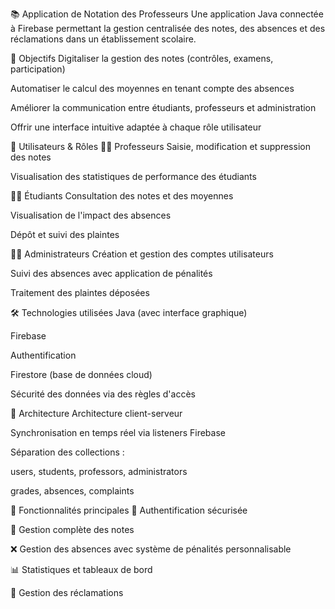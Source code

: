 📚 Application de Notation des Professeurs
Une application Java connectée à Firebase permettant la gestion centralisée des notes, des absences et des réclamations dans un établissement scolaire.

🎯 Objectifs
Digitaliser la gestion des notes (contrôles, examens, participation)

Automatiser le calcul des moyennes en tenant compte des absences

Améliorer la communication entre étudiants, professeurs et administration

Offrir une interface intuitive adaptée à chaque rôle utilisateur

👥 Utilisateurs & Rôles
👨‍🏫 Professeurs
Saisie, modification et suppression des notes

Visualisation des statistiques de performance des étudiants

👨‍🎓 Étudiants
Consultation des notes et des moyennes

Visualisation de l'impact des absences

Dépôt et suivi des plaintes

🧑‍💼 Administrateurs
Création et gestion des comptes utilisateurs

Suivi des absences avec application de pénalités

Traitement des plaintes déposées

🛠️ Technologies utilisées
Java (avec interface graphique)

Firebase

Authentification

Firestore (base de données cloud)

Sécurité des données via des règles d'accès

🧱 Architecture
Architecture client-serveur

Synchronisation en temps réel via listeners Firebase

Séparation des collections :

users, students, professors, administrators

grades, absences, complaints

🧪 Fonctionnalités principales
🔐 Authentification sécurisée

📝 Gestion complète des notes

❌ Gestion des absences avec système de pénalités personnalisable

📊 Statistiques et tableaux de bord

📮 Gestion des réclamations
